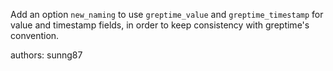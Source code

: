 Add an option `new_naming` to use `greptime_value` and `greptime_timestamp` for value and timestamp fields, in order to keep consistency with greptime's convention.

authors: sunng87
